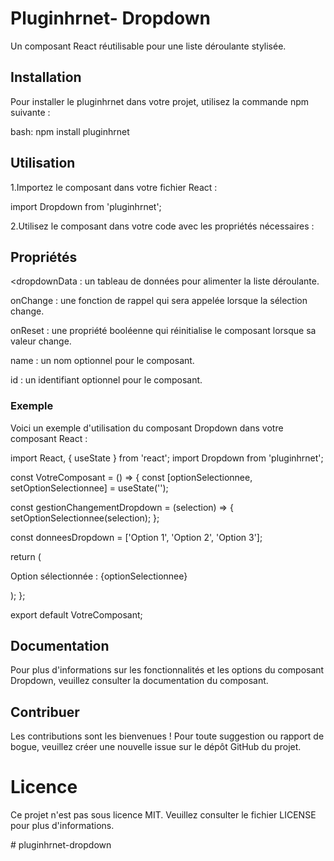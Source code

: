 # Pluginhrnet- Dropdown

Un composant React réutilisable pour une liste déroulante stylisée.

## Installation

Pour installer le pluginhrnet dans votre projet, utilisez la commande npm suivante :

bash: 
npm install pluginhrnet



## Utilisation

1.Importez le composant dans votre fichier React :

 import Dropdown from 'pluginhrnet';

2.Utilisez le composant dans votre code avec les propriétés nécessaires :

<Dropdown
  dropdownData={yourDropdownData}
  onChange={handleDropdownChange}
  onReset={resetDropdown}
  name="yourDropdownName"
  id="yourDropdownId"
/>

## Propriétés

<dropdownData : un tableau de données pour alimenter la liste déroulante.

onChange : une fonction de rappel qui sera appelée lorsque la sélection change.

onReset : une propriété booléenne qui réinitialise le composant lorsque sa valeur change.

name : un nom optionnel pour le composant.

id : un identifiant optionnel pour le composant.

### Exemple
Voici un exemple d'utilisation du composant Dropdown dans votre composant React :

import React, { useState } from 'react';
import Dropdown from 'pluginhrnet';

const VotreComposant = () => {
  const [optionSelectionnee, setOptionSelectionnee] = useState('');

  const gestionChangementDropdown = (selection) => {
    setOptionSelectionnee(selection);
  };

  const donneesDropdown = ['Option 1', 'Option 2', 'Option 3'];

  return (
    <div>
      <Dropdown
        dropdownData={donneesDropdown}
        onChange={gestionChangementDropdown}
        name="exempleDropdown"
        id="exempleDropdownId"
      />
      <p>Option sélectionnée : {optionSelectionnee}</p>
    </div>
  );
};

export default VotreComposant;


## Documentation

Pour plus d'informations sur les fonctionnalités et les options du composant Dropdown, veuillez consulter la documentation du composant.

## Contribuer
Les contributions sont les bienvenues ! Pour toute suggestion ou rapport de bogue, veuillez créer une nouvelle issue sur le dépôt GitHub du projet.

# Licence
Ce projet n'est pas sous licence MIT. Veuillez consulter le fichier LICENSE pour plus d'informations.

#   p l u g i n h r n e t - d r o p d o w n  
 